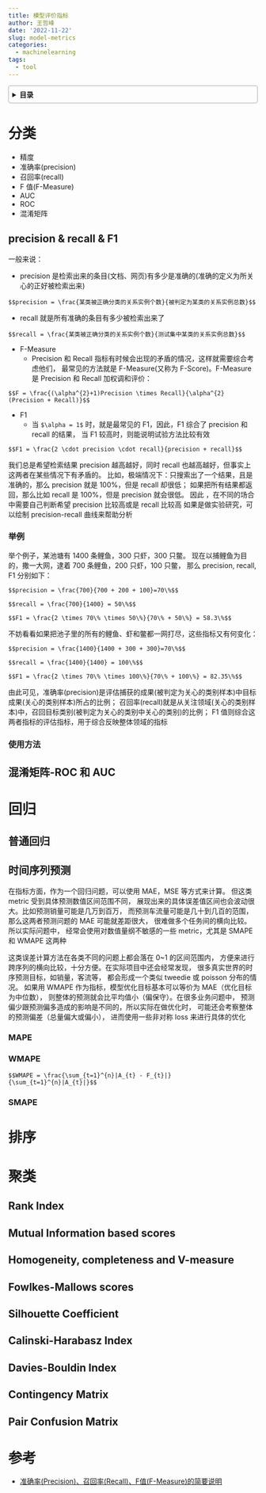 ```yaml
---
title: 模型评价指标
author: 王哲峰
date: '2022-11-22'
slug: model-metrics
categories:
  - machinelearning
tags:
  - tool
---
```


<style>
details {
    border: 1px solid #aaa;
    border-radius: 4px;
    padding: .5em .5em 0;
}
summary {
    font-weight: bold;
    margin: -.5em -.5em 0;
    padding: .5em;
}
details[open] {
    padding: .5em;
}
details[open] summary {
    border-bottom: 1px solid #aaa;
    margin-bottom: .5em;
}
</style>

<details><summary>目录</summary><p>

- [分类](#分类)
  - [precision \& recall \& F1](#precision--recall--f1)
    - [举例](#举例)
    - [使用方法](#使用方法)
  - [混淆矩阵-ROC 和 AUC](#混淆矩阵-roc-和-auc)
- [回归](#回归)
  - [普通回归](#普通回归)
  - [时间序列预测](#时间序列预测)
    - [MAPE](#mape)
    - [WMAPE](#wmape)
    - [SMAPE](#smape)
- [排序](#排序)
- [聚类](#聚类)
  - [Rank Index](#rank-index)
  - [Mutual Information based scores](#mutual-information-based-scores)
  - [Homogeneity, completeness and V-measure](#homogeneity-completeness-and-v-measure)
  - [Fowlkes-Mallows scores](#fowlkes-mallows-scores)
  - [Silhouette Coefficient](#silhouette-coefficient)
  - [Calinski-Harabasz Index](#calinski-harabasz-index)
  - [Davies-BouIdin Index](#davies-bouidin-index)
  - [Contingency Matrix](#contingency-matrix)
  - [Pair Confusion Matrix](#pair-confusion-matrix)
- [参考](#参考)
</p></details><p></p>

# 分类

* 精度
* 准确率(precision)
* 召回率(recall)
* F 值(F-Measure)
* AUC
* ROC
* 混淆矩阵

## precision & recall & F1

一般来说：

* precision 是检索出来的条目(文档、网页)有多少是准确的(准确的定义为所关心的正好被检索出来)

`$$precision = \frac{某类被正确分类的关系实例个数}{被判定为某类的关系实例总数}$$`

* recall 就是所有准确的条目有多少被检索出来了

`$$recall = \frac{某类被正确分类的关系实例个数}{测试集中某类的关系实例总数}$$`

* F-Measure
    - Precision 和 Recall 指标有时候会出现的矛盾的情况，这样就需要综合考虑他们，
      最常见的方法就是 F-Measure(又称为 F-Score)。F-Measure 是 Precision 和 Recall 加权调和评价：

`$$F = \frac{(\alpha^{2}+1)Precision \times Recall}{\alpha^{2}(Precision + Recall)}$$`

* F1
    - 当 `$\alpha = 1$` 时，就是最常见的 F1，因此，F1 综合了 precision 和 recall 的结果，
      当 F1 较高时，则能说明试验方法比较有效

`$$F1 = \frac{2 \cdot precision \cdot recall}{precision + recall}$$`


我们总是希望检索结果 precision 越高越好，同时 recall 也越高越好，但事实上这两者在某些情况下有矛盾的。
比如，极端情况下：只搜索出了一个结果，且是准确的，那么 precision 就是 100%，但是 recall 却很低；
如果把所有结果都返回，那么比如 recall 是 100%，但是 precision 就会很低。
因此 ，在不同的场合中需要自己判断希望 precision 比较高或是 recall 比较高
如果是做实验研究，可以绘制 precision-recall 曲线来帮助分析

### 举例

举个例子，某池塘有 1400 条鲤鱼，300 只虾，300 只鳖。
现在以捕鲤鱼为目的，撒一大网，逮着 700 条鲤鱼，200 只虾，100 只鳖，
那么 precision, recall, F1 分别如下：

`$$precision = \frac{700}{700 + 200 + 100}=70\%$$`

`$$recall = \frac{700}{1400} = 50\%$$`

`$$F1 = \frac{2 \times 70\% \times 50\%}{70\% + 50\%} = 58.3\%$$`

不妨看看如果把池子里的所有的鲤鱼、虾和鳖都一网打尽，这些指标又有何变化：

`$$precision = \frac{1400}{1400 + 300 + 300}=70\%$$`

`$$recall = \frac{1400}{1400} = 100\%$$`

`$$F1 = \frac{2 \times 70\% \times 100\%}{70\% + 100\%} = 82.35\%$$`

由此可见，准确率(precision)是评估捕获的成果(被判定为关心的类别样本)中目标成果(关心的类别样本)所占的比例；
召回率(recall)就是从关注领域(关心的类别样本)中，召回目标类别(被判定为关心的类别中关心的类别)的比例；
F1 值则综合这两者指标的评估指标，用于综合反映整体领域的指标

### 使用方法

## 混淆矩阵-ROC 和 AUC


# 回归

## 普通回归


## 时间序列预测

在指标方面，作为一个回归问题，可以使用 MAE，MSE 等方式来计算。
但这类 metric 受到具体预测数值区间范围不同，
展现出来的具体误差值区间也会波动很大。比如预测销量可能是几万到百万，
而预测车流量可能是几十到几百的范围，那么这两者预测问题的 MAE 可能就差距很大，
很难做多个任务间的横向比较。所以实际问题中，
经常会使用对数值量纲不敏感的一些 metric，尤其是 SMAPE 和 WMAPE 这两种

这类误差计算方法在各类不同的问题上都会落在 0~1 的区间范围内，
方便来进行跨序列的横向比较，十分方便。在实际项目中还会经常发现，
很多真实世界的时序预测目标，如销量，客流等，
都会形成一个类似 tweedie 或 poisson 分布的情况。
如果用 WMAPE 作为指标，模型优化目标基本可以等价为 MAE（优化目标为中位数），
则整体的预测就会比平均值小（偏保守）。在很多业务问题中，
预测偏少跟预测偏多造成的影响是不同的，所以实际在做优化时，
可能还会考察整体的预测偏差（总量偏大或偏小），
进而使用一些非对称 loss 来进行具体的优化

### MAPE


### WMAPE

`$$WMAPE = \frac{\sum_{t=1}^{n}|A_{t} - F_{t}|}{\sum_{t=1}^{n}|A_{t}|}$$`



### SMAPE




# 排序








# 聚类

## Rank Index

## Mutual Information based scores

## Homogeneity, completeness and V-measure

## Fowlkes-Mallows scores

## Silhouette Coefficient

## Calinski-Harabasz Index

## Davies-BouIdin Index

## Contingency Matrix

## Pair Confusion Matrix



# 参考

* [准确率(Precision)、召回率(Recall)、F值(F-Measure)的简要说明](https://blog.csdn.net/huacha__/article/details/80329707?spm=1001.2014.3001.5502)